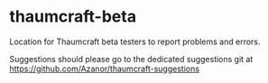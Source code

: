 # thaumcraft-beta
Location for Thaumcraft beta testers to report problems and errors.

Suggestions should please go to the dedicated suggestions git at https://github.com/Azanor/thaumcraft-suggestions
